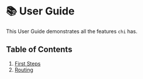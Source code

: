 # 📚 User Guide

This User Guide demonstrates all the features `chi` has.

## Table of Contents <!-- {docsify-ignore} -->

1. [First Steps](user_guide/first_steps.md)
2. [Routing](user_guide/routing.md)